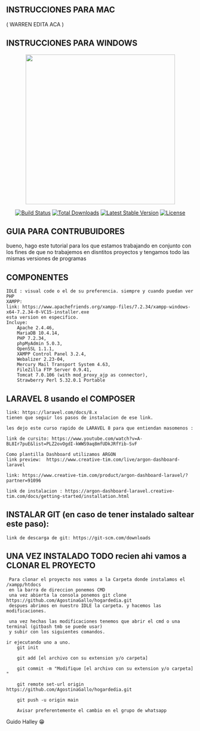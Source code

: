 ## INSTRUCCIONES PARA MAC 
 ( WARREN EDITA ACA )

## INSTRUCCIONES PARA WINDOWS 

<p align="center"><a href="https://laravel.com" target="_blank"><img src="https://raw.githubusercontent.com/laravel/art/master/logo-lockup/5%20SVG/2%20CMYK/1%20Full%20Color/laravel-logolockup-cmyk-red.svg" width="400"></a></p>

<p align="center">
<a href="https://travis-ci.org/laravel/framework"><img src="https://travis-ci.org/laravel/framework.svg" alt="Build Status"></a>
<a href="https://packagist.org/packages/laravel/framework"><img src="https://img.shields.io/packagist/dt/laravel/framework" alt="Total Downloads"></a>
<a href="https://packagist.org/packages/laravel/framework"><img src="https://img.shields.io/packagist/v/laravel/framework" alt="Latest Stable Version"></a>
<a href="https://packagist.org/packages/laravel/framework"><img src="https://img.shields.io/packagist/l/laravel/framework" alt="License"></a>
</p>

## GUIA PARA CONTRUBUIDORES 

bueno, hago este tutorial para los que estamos trabajando en conjunto con los
 fines de que no trabajemos en disntitos proyectos
  y tengamos todo las mismas versiones de programas


## COMPONENTES 
    IDLE : visual code o el de su preferencia. siempre y cuando puedan ver PHP
    XAMPP: 
    link: https://www.apachefriends.org/xampp-files/7.2.34/xampp-windows-x64-7.2.34-0-VC15-installer.exe
    esta version en especifico. 
    Incluye: 
        Apache 2.4.46,
        MariaDB 10.4.14, 
        PHP 7.2.34, 
        phpMyAdmin 5.0.3,
        OpenSSL 1.1.1, 
        XAMPP Control Panel 3.2.4,
        Webalizer 2.23-04, 
        Mercury Mail Transport System 4.63,
        FileZilla FTP Server 0.9.41,
        Tomcat 7.0.106 (with mod_proxy_ajp as connector),
        Strawberry Perl 5.32.0.1 Portable

## LARAVEL 8 usando el COMPOSER
    link: https://laravel.com/docs/8.x
    tienen que seguir los pasos de instalacion de ese link.

    les dejo este curso rapido de LARAVEL 8 para que entiendan masomenos : 

    link de cursito: https://www.youtube.com/watch?v=A-BL8Ir7puE&list=PLZ2ovOgdI-kWWS9aq8mfUDkJRfYib-SvF

    Como plantilla Dashboard utilizamos ARGON
    link preview:  https://www.creative-tim.com/live/argon-dashboard-laravel

    link: https://www.creative-tim.com/product/argon-dashboard-laravel/?partner=91096

    link de instalacion : https://argon-dashboard-laravel.creative-tim.com/docs/getting-started/installation.html


## INSTALAR GIT (en caso de tener instalado saltear este paso):
    link de descarga de git: https://git-scm.com/downloads

## UNA VEZ INSTALADO TODO recien ahi vamos a CLONAR EL PROYECTO

     Para clonar el proyecto nos vamos a la Carpeta donde instalamos el /xampp/htdocs 
     en la barra de direccion ponemos CMD
     una vez abierta la consola ponemos git clone https://github.com/AgostinaGallo/hogardedia.git
     despues abrimos en nuestro IDLE la carpeta. y hacemos las modificaciones. 

     una vez hechas las modificaciones tenemos que abrir el cmd o una terminal (gitbash tmb se puede usar)
     y subir con los siguientes comandos. 

    ir ejecutando uno a uno.    
        git init

        git add [el archivo con su extension y/o carpeta] 

        git commit -m "Modifique [el archivo con su extension y/o carpeta]  "

        git remote set-url origin https://github.com/AgostinaGallo/hogardedia.git

        git push -u origin main

        Avisar preferentemente el cambio en el grupo de whatsapp 

Guido Halley 😁


